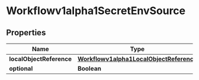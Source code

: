 

# Workflowv1alpha1SecretEnvSource

## Properties

Name | Type | Description | Notes
------------ | ------------- | ------------- | -------------
**localObjectReference** | [**Workflowv1alpha1LocalObjectReference**](Workflowv1alpha1LocalObjectReference.md) |  |  [optional]
**optional** | **Boolean** |  |  [optional]



